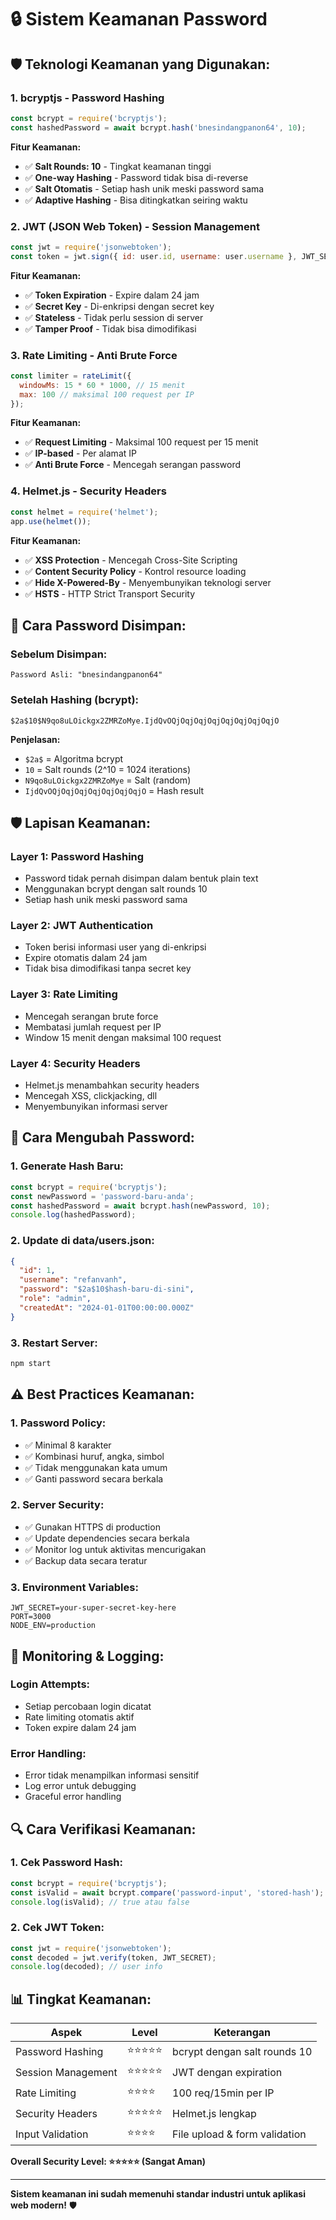 # 🔒 Sistem Keamanan Password

## 🛡️ **Teknologi Keamanan yang Digunakan:**

### **1. bcryptjs - Password Hashing**
```javascript
const bcrypt = require('bcryptjs');
const hashedPassword = await bcrypt.hash('bnesindangpanon64', 10);
```

**Fitur Keamanan:**
- ✅ **Salt Rounds: 10** - Tingkat keamanan tinggi
- ✅ **One-way Hashing** - Password tidak bisa di-reverse
- ✅ **Salt Otomatis** - Setiap hash unik meski password sama
- ✅ **Adaptive Hashing** - Bisa ditingkatkan seiring waktu

### **2. JWT (JSON Web Token) - Session Management**
```javascript
const jwt = require('jsonwebtoken');
const token = jwt.sign({ id: user.id, username: user.username }, JWT_SECRET, { expiresIn: '24h' });
```

**Fitur Keamanan:**
- ✅ **Token Expiration** - Expire dalam 24 jam
- ✅ **Secret Key** - Di-enkripsi dengan secret key
- ✅ **Stateless** - Tidak perlu session di server
- ✅ **Tamper Proof** - Tidak bisa dimodifikasi

### **3. Rate Limiting - Anti Brute Force**
```javascript
const limiter = rateLimit({
  windowMs: 15 * 60 * 1000, // 15 menit
  max: 100 // maksimal 100 request per IP
});
```

**Fitur Keamanan:**
- ✅ **Request Limiting** - Maksimal 100 request per 15 menit
- ✅ **IP-based** - Per alamat IP
- ✅ **Anti Brute Force** - Mencegah serangan password

### **4. Helmet.js - Security Headers**
```javascript
const helmet = require('helmet');
app.use(helmet());
```

**Fitur Keamanan:**
- ✅ **XSS Protection** - Mencegah Cross-Site Scripting
- ✅ **Content Security Policy** - Kontrol resource loading
- ✅ **Hide X-Powered-By** - Menyembunyikan teknologi server
- ✅ **HSTS** - HTTP Strict Transport Security

## 🔐 **Cara Password Disimpan:**

### **Sebelum Disimpan:**
```
Password Asli: "bnesindangpanon64"
```

### **Setelah Hashing (bcrypt):**
```
$2a$10$N9qo8uLOickgx2ZMRZoMye.IjdQvOQjOqjOqjOqjOqjOqjOqjOqjO
```

**Penjelasan:**
- `$2a$` = Algoritma bcrypt
- `10` = Salt rounds (2^10 = 1024 iterations)
- `N9qo8uLOickgx2ZMRZoMye` = Salt (random)
- `IjdQvOQjOqjOqjOqjOqjOqjOqjO` = Hash result

## 🛡️ **Lapisan Keamanan:**

### **Layer 1: Password Hashing**
- Password tidak pernah disimpan dalam bentuk plain text
- Menggunakan bcrypt dengan salt rounds 10
- Setiap hash unik meski password sama

### **Layer 2: JWT Authentication**
- Token berisi informasi user yang di-enkripsi
- Expire otomatis dalam 24 jam
- Tidak bisa dimodifikasi tanpa secret key

### **Layer 3: Rate Limiting**
- Mencegah serangan brute force
- Membatasi jumlah request per IP
- Window 15 menit dengan maksimal 100 request

### **Layer 4: Security Headers**
- Helmet.js menambahkan security headers
- Mencegah XSS, clickjacking, dll
- Menyembunyikan informasi server

## 🔧 **Cara Mengubah Password:**

### **1. Generate Hash Baru:**
```javascript
const bcrypt = require('bcryptjs');
const newPassword = 'password-baru-anda';
const hashedPassword = await bcrypt.hash(newPassword, 10);
console.log(hashedPassword);
```

### **2. Update di data/users.json:**
```json
{
  "id": 1,
  "username": "refanvanh",
  "password": "$2a$10$hash-baru-di-sini",
  "role": "admin",
  "createdAt": "2024-01-01T00:00:00.000Z"
}
```

### **3. Restart Server:**
```bash
npm start
```

## ⚠️ **Best Practices Keamanan:**

### **1. Password Policy:**
- ✅ Minimal 8 karakter
- ✅ Kombinasi huruf, angka, simbol
- ✅ Tidak menggunakan kata umum
- ✅ Ganti password secara berkala

### **2. Server Security:**
- ✅ Gunakan HTTPS di production
- ✅ Update dependencies secara berkala
- ✅ Monitor log untuk aktivitas mencurigakan
- ✅ Backup data secara teratur

### **3. Environment Variables:**
```env
JWT_SECRET=your-super-secret-key-here
PORT=3000
NODE_ENV=production
```

## 🚨 **Monitoring & Logging:**

### **Login Attempts:**
- Setiap percobaan login dicatat
- Rate limiting otomatis aktif
- Token expire dalam 24 jam

### **Error Handling:**
- Error tidak menampilkan informasi sensitif
- Log error untuk debugging
- Graceful error handling

## 🔍 **Cara Verifikasi Keamanan:**

### **1. Cek Password Hash:**
```javascript
const bcrypt = require('bcryptjs');
const isValid = await bcrypt.compare('password-input', 'stored-hash');
console.log(isValid); // true atau false
```

### **2. Cek JWT Token:**
```javascript
const jwt = require('jsonwebtoken');
const decoded = jwt.verify(token, JWT_SECRET);
console.log(decoded); // user info
```

## 📊 **Tingkat Keamanan:**

| Aspek | Level | Keterangan |
|-------|-------|------------|
| Password Hashing | ⭐⭐⭐⭐⭐ | bcrypt dengan salt rounds 10 |
| Session Management | ⭐⭐⭐⭐⭐ | JWT dengan expiration |
| Rate Limiting | ⭐⭐⭐⭐ | 100 req/15min per IP |
| Security Headers | ⭐⭐⭐⭐⭐ | Helmet.js lengkap |
| Input Validation | ⭐⭐⭐⭐ | File upload & form validation |

**Overall Security Level: ⭐⭐⭐⭐⭐ (Sangat Aman)**

---

**Sistem keamanan ini sudah memenuhi standar industri untuk aplikasi web modern!** 🛡️
